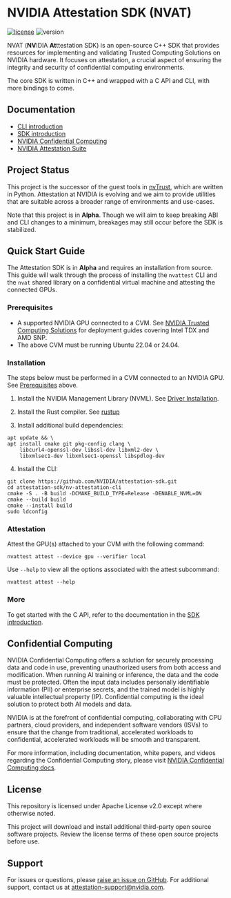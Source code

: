 # NVIDIA Attestation SDK (NVAT)

[![license](https://img.shields.io/badge/license-Apache%202.0-brightgreen.svg)](./LICENSE)
![version](https://img.shields.io/badge/version-alpha-orange)

NVAT (**NV**IDIA **At**ttestation SDK)
is an open-source C++ SDK that provides resources for implementing and
validating Trusted Computing Solutions on NVIDIA hardware.
It focuses on attestation, a crucial aspect of ensuring the integrity and 
security of confidential computing environments.

The core SDK is written in C++ and wrapped with a C API and CLI,
with more bindings to come.

## Documentation

- [CLI introduction](https://docs.nvidia.com/attestation/nv-attestation-cli/introduction.html)
- [SDK introduction](https://docs.nvidia.com/attestation/nv-attestation-sdk-c/introduction.html)
- [NVIDIA Confidential Computing](https://docs.nvidia.com/confidential-computing/index.html)
- [NVIDIA Attestation Suite](https://docs.nvidia.com/attestation/overview-attestation-suite/latest/introduction.html)

## Project Status

This project is the successor of the guest tools in [nvTrust](https://github.com/NVIDIA/nvtrust),
which are written in Python.
Attestation at NVIDIA is evolving and we aim to provide utilities that are
suitable across a broader range of environments and use-cases.

Note that this project is in **Alpha**.
Though we will aim to keep breaking ABI and CLI changes to a minimum,
breakages may still occur before the SDK is stabilized.

## Quick Start Guide

The Attestation SDK is in **Alpha** and requires an installation from source.
This guide will walk through the process of installing the `nvattest` CLI 
and the `nvat` shared library on a confidential virtual machine and attesting the connected GPUs.

### Prerequisites

- A supported NVIDIA GPU connected to a CVM. See [NVIDIA Trusted Computing Solutions](https://docs.nvidia.com/nvtrust/) for deployment guides covering Intel TDX and AMD SNP.
- The above CVM must be running Ubuntu 22.04 or 24.04.

### Installation

The steps below must be performed in a CVM connected to an NVIDIA GPU.
See [Prerequisites](#prerequisites) above.

1. Install the NVIDIA Management Library (NVML). See [Driver Installation](https://docs.nvidia.com/datacenter/tesla/driver-installation-guide/index.html#ubuntu-installation-common).

2. Install the Rust compiler. See [rustup](https://www.rust-lang.org/tools/install)

3. Install additional build dependencies:
```shell
apt update && \
apt install cmake git pkg-config clang \
    libcurl4-openssl-dev libssl-dev libxml2-dev \
    libxmlsec1-dev libxmlsec1-openssl libspdlog-dev
```

4. Install the CLI:
```shell
git clone https://github.com/NVIDIA/attestation-sdk.git
cd attestation-sdk/nv-attestation-cli
cmake -S . -B build -DCMAKE_BUILD_TYPE=Release -DENABLE_NVML=ON
cmake --build build
cmake --install build
sudo ldconfig
```

### Attestation

Attest the GPU(s) attached to your CVM with the following command:

```shell
nvattest attest --device gpu --verifier local
```

Use `--help` to view all the options associated with the attest subcommand:

```shell
nvattest attest --help
```

### More

To get started with the C API, refer to the documentation in the
[SDK introduction](https://docs.nvidia.com/attestation/nv-attestation-sdk-c/introduction.html).

## Confidential Computing

NVIDIA Confidential Computing offers a solution for securely processing data and code in use,
preventing unauthorized users from both access and modification.
When running AI training or inference, the data and the code must be protected. 
Often the input data includes personally identifiable information (PII) or enterprise secrets, 
and the trained model is highly valuable intellectual property (IP). 
Confidential computing is the ideal solution to protect both AI models and data.

NVIDIA is at the forefront of confidential computing, collaborating with CPU partners, 
cloud providers, and independent software vendors (ISVs) to ensure that the change from traditional, 
accelerated workloads to confidential, accelerated workloads will be smooth and transparent.

For more information, including documentation, white papers, 
and videos regarding the Confidential Computing story, 
please visit [NVIDIA Confidential Computing docs](https://docs.nvidia.com/confidential-computing/index.html).

## License

This repository is licensed under Apache License v2.0 except where otherwise noted.

This project will download and install additional third-party open source software projects. 
Review the license terms of these open source projects before use.

## Support

For issues or questions, please [raise an issue on GitHub](https://github.com/NVIDIA/attestation-sdk/issues). 
For additional support, contact us at [attestation-support@nvidia.com](mailto:attestation-support@nvidia.com).
